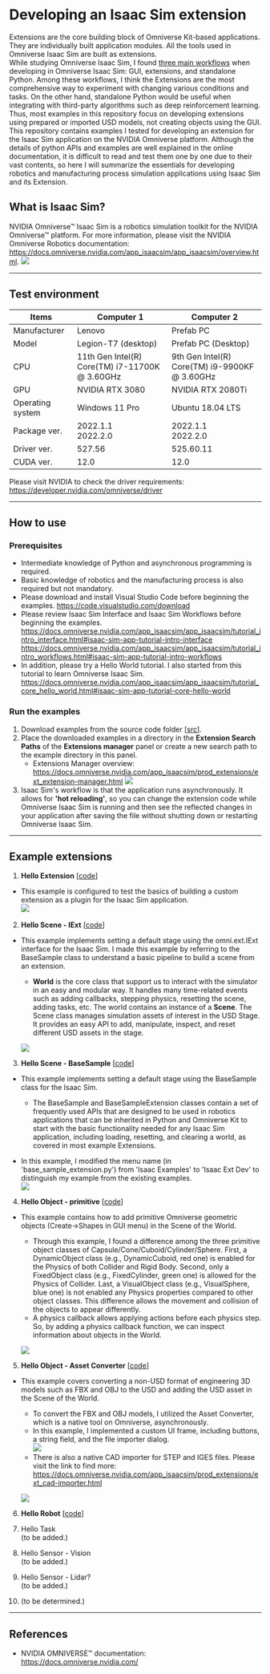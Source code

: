 # Developing an Isaac Sim extension
Extensions are the core building block of Omniverse Kit-based applications. They are individually built application modules. All the tools used in Omniverse Isaac Sim are built as extensions.  
While studying Omniverse Isaac Sim, I found [three main workflows](https://docs.omniverse.nvidia.com/app_isaacsim/app_isaacsim/tutorial_intro_workflows.html#isaac-sim-workflows) when developing in Omniverse Isaac Sim: GUI, extensions, and standalone Python. Among these workflows, I think the Extensions are the most comprehensive way to experiment with changing various conditions and tasks. On the other hand, standalone Python would be useful when integrating with third-party algorithms such as deep reinforcement learning. Thus, most examples in this repository focus on developing extensions using prepared or imported USD models, not creating objects using the GUI.  
This repository contains examples I tested for developing an extension for the Isaac Sim application on the NVIDIA Omniverse platform. 
Although the details of python APIs and examples are well explained in the online documentation, it is difficult to read and test them one by one due to their vast contents, so here I will summarize the essentials for developing robotics and manufacturing process simulation applications using Isaac Sim and its Extension.

## What is Isaac Sim?
NVIDIA Omniverse™ Isaac Sim is a robotics simulation toolkit for the NVIDIA Omniverse™ platform. For more information, please visit the NVIDIA Omniverse Robotics documentation: https://docs.omniverse.nvidia.com/app_isaacsim/app_isaacsim/overview.html.
![](/doc/isaac_main_intro_from_nvidia.png)

---

## Test environment
|Items|Computer 1|Computer 2|
|---|---|---|
|Manufacturer|Lenovo|Prefab PC|
|Model|Legion-T7 (desktop)|Prefab PC (Desktop)|
|CPU|11th Gen Intel(R) Core(TM) i7-11700K @ 3.60GHz|9th Gen Intel(R) Core(TM) i9-9900KF @ 3.60GHz|
|GPU|NVIDIA RTX 3080|NVIDIA RTX 2080Ti|
|Operating system|Windows 11 Pro|Ubuntu 18.04 LTS|
|Package ver.|2022.1.1</br>2022.2.0|2022.1.1</br>2022.2.0|
|Driver ver.|527.56|525.60.11|
|CUDA ver.|12.0|12.0|

Please visit NVIDIA to check the driver requirements: https://developer.nvidia.com/omniverse/driver  

---

## How to use
### Prerequisites
* Intermediate knowledge of Python and asynchronous programming is required.
* Basic knowledge of robotics and the manufacturing process is also required but not mandatory.
* Please download and install Visual Studio Code before beginning the examples. https://code.visualstudio.com/download
* Please review Isaac Sim Interface and Isaac Sim Workflows before beginning the examples.  https://docs.omniverse.nvidia.com/app_isaacsim/app_isaacsim/tutorial_intro_interface.html#isaac-sim-app-tutorial-intro-interface
https://docs.omniverse.nvidia.com/app_isaacsim/app_isaacsim/tutorial_intro_workflows.html#isaac-sim-app-tutorial-intro-workflows
* In addition, please try a Hello World tutorial. I also started from this tutorial to learn Omniverse Isaac Sim.  https://docs.omniverse.nvidia.com/app_isaacsim/app_isaacsim/tutorial_core_hello_world.html#isaac-sim-app-tutorial-core-hello-world

### Run the examples
1. Download examples from the source code folder [[src](/src/)].
2. Place the downloaded examples in a directory in the **Extension Search Paths** of the **Extensions manager** panel or create a new search path to the example directory in this panel.
    - Extensions Manager overview: https://docs.omniverse.nvidia.com/app_isaacsim/prod_extensions/ext_extension-manager.html 
    ![](/doc/extension-search-paths.png)
3. Isaac Sim's workflow is that the application runs asynchronously. It allows for **'hot reloading'**, so you can change the extension code while Omniverse Isaac Sim is running and then see the reflected changes in your application after saving the file without shutting down or restarting Omniverse Isaac Sim.

---

## Example extensions
1. **Hello Extension** [[code](/src/omni.isaac.hello_ext/)]   
* This example is configured to test the basics of building a custom extension as a plugin for the Isaac Sim application.  
![](/doc/hello-extension.png)  

2. **Hello Scene - IExt** [[code](/src/omni_isaac.hello_scene_iext/)]  
* This example implements setting a default stage using the omni.ext.IExt interface for the Isaac Sim. I made this example by referring to the BaseSample class to understand a basic pipeline to build a scene from an extension.  
    * **World** is the core class that support us to interact with the simulator in an easy and modular way. It handles many time-related events such as adding callbacks, stepping physics, resetting the scene, adding tasks, etc. The world contains an instance of a **Scene**. The Scene class manages simulation assets of interest in the USD Stage. It provides an easy API to add, manipulate, inspect, and reset different USD assets in the stage.

    ![](/doc/hello-scene-iext.png)

3. **Hello Scene - BaseSample** [[code](/src/omni_isaac.hello_scene_basesample/)]  
* This example implements setting a default stage using the BaseSample class for the Isaac Sim.  
    * The BaseSample and BaseSampleExtension classes contain a set of frequently used APIs that are designed to be used in robotics applications that can be inherited in Python and Omniverse Kit to start with the basic functionality needed for any Isaac Sim application, including loading, resetting, and clearing a world, as covered in most example Extensions.  

* In this example, I modified the menu name (in 'base_sample_extension.py') from 'Isaac Examples' to 'Isaac Ext Dev' to distinguish my example from the existing examples.  
![](/doc/hello-scene-basesample.png)

4. **Hello Object - primitive**  [[code](/src/omni_isaac.hello_object_primitive/)]
* This example contains how to add primitive Omniverse geometric objects (Create->Shapes in GUI menu) in the Scene of the World.
    * Through this example, I found a difference among the three primitive object classes of Capsule/Cone/Cuboid/Cylinder/Sphere. First, a DynamicObject class (e.g., DynamicCuboid, red one) is enabled for the Physics of both Collider and Rigid Body. Second, only a FixedObject class (e.g., FixedCylinder, green one) is allowed for the Physics of Collider. Last, a VisualObject class (e.g., VisualSphere, blue one) is not enabled any Physics properties compared to other object classes. This difference allows the movement and collision of the objects to appear differently.
    * A physics callback allows applying actions before each physics step. So, by adding a physics callback function, we can inspect information about objects in the World.

    ![](/doc/comparison-object-classes.gif)

5. **Hello Object - Asset Converter** [[code](/src/omni_isaac.hello_object_asset_converter/)]
* This example covers converting a non-USD format of engineering 3D models such as FBX and OBJ to the USD and adding the USD asset in the Scene of the World.
    * To convert the FBX and OBJ models, I utilized the Asset Converter, which is a native tool on Omniverse, asynchronously.
    * In this example, I implemented a custom UI frame, including buttons, a string field, and the file importer dialog.  
    ![](/doc/custom_ui_frame_ex.png)
    * There is also a native CAD importer for STEP and IGES files. Please visit the link to find more:  
    https://docs.omniverse.nvidia.com/app_isaacsim/prod_extensions/ext_cad-importer.html

    ![](/doc/hello-object-asset_converter.gif)

6. **Hello Robot** [[code](/src)]

7. Hello Task  
(to be added.)

8. Hello Sensor - Vision  
(to be added.)

9. Hello Sensor - Lidar?  
(to be added.)

10. (to be determined.)

---
## References
* NVIDIA OMNIVERSE™ documentation: https://docs.omniverse.nvidia.com/
